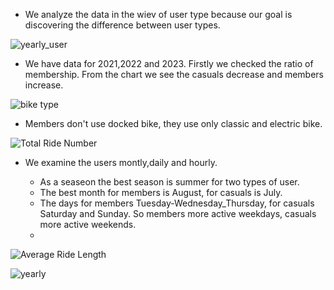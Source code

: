 - We analyze the data in the wiev of user type because our goal is discovering the difference between user types.
  

![yearly_user ](https://github.com/user-attachments/assets/263c3eab-692e-4107-a341-2015ebb01f12)

- We have data for 2021,2022 and 2023. Firstly we checked the ratio of membership.
  From the chart we see the casuals decrease and members increase.


![bike type](https://github.com/user-attachments/assets/9cd745ea-4d73-4c2c-8e75-efb567fde875)

- Members don't use docked bike, they use only classic and electric bike.


![Total Ride Number](https://github.com/user-attachments/assets/3fcec36c-3ae1-43b8-8cb1-aa5200076494)

- We examine the users montly,daily and hourly.

   - As a seaseon the best season is summer for two types of user.
   - The best month for members is August, for casuals is July.
   - The days for members Tuesday-Wednesday_Thursday, for casuals Saturday and Sunday.
     So members more active weekdays, casuals more active weekends.
   - 


![Average Ride Length](https://github.com/user-attachments/assets/1fd8eba0-cdef-4d5a-9203-36d6b511b058)


![yearly](https://github.com/user-attachments/assets/34690c0e-d177-4733-b147-1e2125f74d86)

